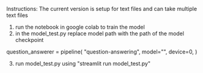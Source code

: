 Instructions:
The current version is setup for text files and can take multiple text files

1. run the notebook in google colab to train the model
2. in the model_test.py replace model path with the path of the model checkpoint

question_answerer = pipeline(
    "question-answering",
    model="<model checkpoint path>",
    device=0,
)

3. run model_test.py using "streamlit run model_test.py"